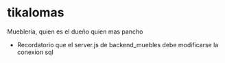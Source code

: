 # tikalomas
 Muebleria, quien es el dueño quien mas pancho
- Recordatorio que el server.js de backend_muebles debe modificarse la conexion sql


